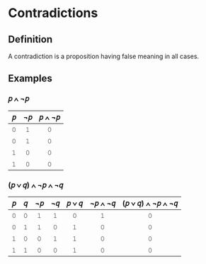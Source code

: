 # Contradictions

## Definition

A contradiction is a proposition having false meaning in all cases.

## Examples

### &#x1D45D; &#x2227; &#x00AC;&#x1D45D;

|&#x1D45D;|&#x00AC;&#x1D45D;|&#x1D45D; &#x2227; &#x00AC;&#x1D45D;
|:-:|:-:|:-:
|&#x1D7F6;|&#x1D7F7;|&#x1D7F6;
|&#x1D7F6;|&#x1D7F7;|&#x1D7F6;
|&#x1D7F7;|&#x1D7F6;|&#x1D7F6;
|&#x1D7F7;|&#x1D7F6;|&#x1D7F6;

### (&#x1D45D; &#x2228; &#x1D45E;) &#x2227; &#x00AC;&#x1D45D; &#x2227; &#x00AC;&#x1D45E;

|&#x1D45D;|&#x1D45E;|&#x00AC;&#x1D45D;|&#x00AC;&#x1D45E;|&#x1D45D; &#x2228; &#x1D45E;|&#x00AC;&#x1D45D; &#x2227; &#x00AC;&#x1D45E;|(&#x1D45D; &#x2228; &#x1D45E;) &#x2227; &#x00AC;&#x1D45D; &#x2227; &#x00AC;&#x1D45E;
|:-:|:-:|:-:|:-:|:-:|:-:|:-:
|&#x1D7F6;|&#x1D7F6;|&#x1D7F7;|&#x1D7F7;|&#x1D7F6;|&#x1D7F7;|&#x1D7F6;
|&#x1D7F6;|&#x1D7F7;|&#x1D7F7;|&#x1D7F6;|&#x1D7F7;|&#x1D7F6;|&#x1D7F6;
|&#x1D7F7;|&#x1D7F6;|&#x1D7F6;|&#x1D7F7;|&#x1D7F7;|&#x1D7F6;|&#x1D7F6;
|&#x1D7F7;|&#x1D7F7;|&#x1D7F6;|&#x1D7F6;|&#x1D7F7;|&#x1D7F6;|&#x1D7F6;